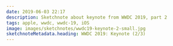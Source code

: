```yaml
---
date: 2019-06-03 22:17
description: Sketchnote about keynote from WWDC 2019, part 2
tags: apple, wwdc, wwdc-19, iOS
image: images/sketchnotes/wwdc19-keynote-2-small.jpg
sketchnoteMetadata.heading: WWDC 2019: Keynote (2/3)
---
```

